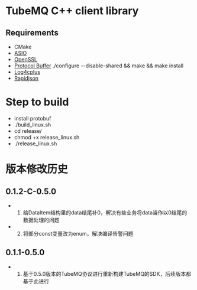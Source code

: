 <!--

    Licensed to the Apache Software Foundation (ASF) under one
    or more contributor license agreements.  See the NOTICE file
    distributed with this work for additional information
    regarding copyright ownership.  The ASF licenses this file
    to you under the Apache License, Version 2.0 (the
    "License"); you may not use this file except in compliance
    with the License.  You may obtain a copy of the License at

      http://www.apache.org/licenses/LICENSE-2.0

    Unless required by applicable law or agreed to in writing,
    software distributed under the License is distributed on an
    "AS IS" BASIS, WITHOUT WARRANTIES OR CONDITIONS OF ANY
    KIND, either express or implied.  See the License for the
    specific language governing permissions and limitations
    under the License.

-->


# TubeMQ C++ client library
## Requirements

 * CMake
 * [ASIO](https://github.com/chriskohlhoff/asio.git)
 * [OpenSSL](https://github.com/openssl/openssl.git)
 * [Protocol Buffer](https://developers.google.com/protocol-buffers/) ./configure --disable-shared && make && make install
 * [Log4cplus](https://github.com/log4cplus/log4cplus.git)
 * [Rapidjson](https://github.com/Tencent/rapidjson.git) 

# Step to build
  * install protobuf
  * ./build_linux.sh
  * cd release/
  * chmod +x release_linux.sh
  * ./release_linux.sh 
 

# 版本修改历史
 
## 0.1.2-C-0.5.0 
- 1. 给DataItem结构里的data结尾补0，解决有些业务将data当作以0结尾的数据处理的问题
- 2. 将部分const变量改为enum，解决编译告警问题
 
## 0.1.1-0.5.0
 - 1. 基于0.5.0版本的TubeMQ协议进行重新构建TubeMQ的SDK，后续版本都基于此进行
 
